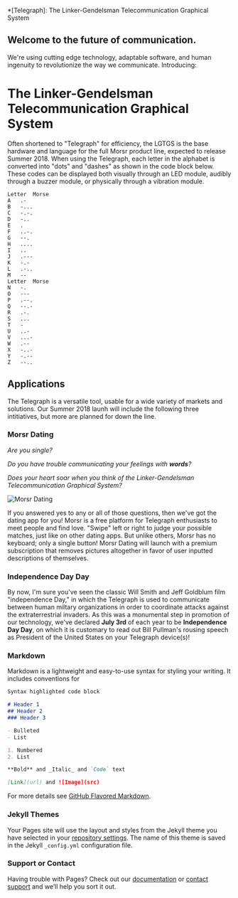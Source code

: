 *[Telegraph]: The Linker-Gendelsman Telecommunication Graphical System
## Welcome to the future of communication.

We're using cutting edge technology, adaptable software, and human ingenuity to revolutionize the way we communicate. Introducing:

# The Linker-Gendelsman Telecommunication Graphical System

Often shortened to "Telegraph" for efficiency, the LGTGS is the base hardware and language for the full Morsr product line, expected to release Summer 2018. When using the Telegraph, each letter in the alphabet is converted into "dots" and "dashes" as shown in the code block below. These codes can be displayed both visually through an LED module, audibly through a buzzer module, or physically through a vibration module.

~~~~
Letter 	Morse
A 	.-
B 	-...
C 	-.-.
D 	-..
E 	.
F 	..-.
G 	--.
H 	....
I 	..
J 	.---
K 	-.-
L 	.-..
M 	--
Letter 	Morse
N 	-.
O 	---
P 	.--.
Q 	--.-
R 	.-.
S 	...
T 	-
U 	..-
V 	...-
W 	.--
X 	-..-
Y 	-.--
Z 	--..
~~~~


## Applications

The Telegraph is a versatile tool, usable for a wide variety of markets and solutions. Our Summer 2018 launh will include the following three intitiatives, but more are planned for down the line.

### Morsr Dating

_Are you single?_

_Do you have trouble communicating your feelings with **words**?_

_Does your heart soar when you think of the Linker-Gendelsman Telecommunication Graphical System?_

![Morsr Dating](Graphics/PhoneMockupDating.png)

If you answered yes to any or all of those questions, then we've got the dating app for you! Morsr is a free platform for Telegraph enthusiasts to meet people and find love. "Swipe" left or right to judge your possible matches, just like on other dating apps. But unlike others, Morsr has no keyboard; only a single button! Morsr Dating will launch with a premium subscription that removes pictures altogether in favor of user inputted descriptions of themselves.

### Independence Day Day

By now, I'm sure you've seen the classic Will Smith and Jeff Goldblum film "independence Day," in which the Telegraph is used to communicate between human miltary organizations in order to coordinate attacks against the extraterrestrial invaders. As this was a monumental step in promotion of our technology, we've declared **July 3rd** of each year to be **Independence Day Day**, on which it is customary to read out Bill Pullman's rousing speech as President of the United States on your Telegraph device(s)!

### Markdown

Markdown is a lightweight and easy-to-use syntax for styling your writing. It includes conventions for

```markdown
Syntax highlighted code block

# Header 1
## Header 2
### Header 3

- Bulleted
- List

1. Numbered
2. List

**Bold** and _Italic_ and `Code` text

[Link](url) and ![Image](src)
```

For more details see [GitHub Flavored Markdown](https://guides.github.com/features/mastering-markdown/).

### Jekyll Themes

Your Pages site will use the layout and styles from the Jekyll theme you have selected in your [repository settings](https://github.com/Sgendelsman/Morsr/settings). The name of this theme is saved in the Jekyll `_config.yml` configuration file.

### Support or Contact

Having trouble with Pages? Check out our [documentation](https://help.github.com/categories/github-pages-basics/) or [contact support](https://github.com/contact) and we’ll help you sort it out.
